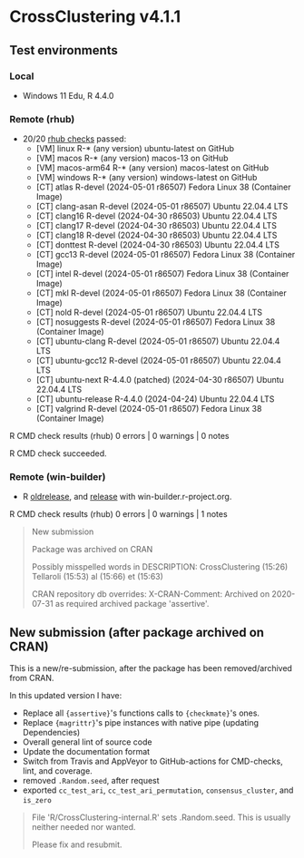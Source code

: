 # CrossClustering v4.1.1
## Test environments
### Local
* Windows 11 Edu, R 4.4.0

### Remote (rhub)

* 20/20 [rhub checks](https://github.com/CorradoLanera/CrossClustering/actions/runs/8941514230) passed:
  - [VM] linux          R-* (any version)                     ubuntu-latest on GitHub
  - [VM] macos          R-* (any version)                     macos-13 on GitHub
  - [VM] macos-arm64    R-* (any version)                     macos-latest on GitHub
  - [VM] windows        R-* (any version)                     windows-latest on GitHub
  - [CT] atlas          R-devel (2024-05-01 r86507)           Fedora Linux 38 (Container Image)
  - [CT] clang-asan     R-devel (2024-05-01 r86507)           Ubuntu 22.04.4 LTS
  - [CT] clang16        R-devel (2024-04-30 r86503)           Ubuntu 22.04.4 LTS
  - [CT] clang17        R-devel (2024-04-30 r86503)           Ubuntu 22.04.4 LTS
  - [CT] clang18        R-devel (2024-04-30 r86503)           Ubuntu 22.04.4 LTS
  - [CT] donttest       R-devel (2024-04-30 r86503)           Ubuntu 22.04.4 LTS
  - [CT] gcc13          R-devel (2024-05-01 r86507)           Fedora Linux 38 (Container Image)
  - [CT] intel          R-devel (2024-05-01 r86507)           Fedora Linux 38 (Container Image)
  - [CT] mkl            R-devel (2024-05-01 r86507)           Fedora Linux 38 (Container Image)
  - [CT] nold           R-devel (2024-05-01 r86507)           Ubuntu 22.04.4 LTS
  - [CT] nosuggests     R-devel (2024-05-01 r86507)           Fedora Linux 38 (Container Image)
  - [CT] ubuntu-clang   R-devel (2024-05-01 r86507)           Ubuntu 22.04.4 LTS
  - [CT] ubuntu-gcc12   R-devel (2024-05-01 r86507)           Ubuntu 22.04.4 LTS
  - [CT] ubuntu-next    R-4.4.0 (patched) (2024-04-30 r86507) Ubuntu 22.04.4 LTS
  - [CT] ubuntu-release R-4.4.0 (2024-04-24)                  Ubuntu 22.04.4 LTS
  - [CT] valgrind       R-devel (2024-05-01 r86507)           Fedora Linux 38 (Container Image)


R CMD check results (rhub)
0 errors | 0 warnings | 0 notes

R CMD check succeeded.

### Remote (win-builder)
* R [oldrelease](https://win-builder.r-project.org/5IeBFD74s03V),
  and [release](https://win-builder.r-project.org/8yWOrhyD9fhG)
  with win-builder.r-project.org.

R CMD check results (rhub)
0 errors | 0 warnings | 1 notes

> New submission
> 
> Package was archived on CRAN
> 
> Possibly misspelled words in DESCRIPTION:
>   CrossClustering (15:26)
>   Tellaroli (15:53)
>   al (15:66)
>   et (15:63)
> 
> CRAN repository db overrides:
>   X-CRAN-Comment: Archived on 2020-07-31 as required archived package
>     'assertive'.


## New submission (after package archived on CRAN)
This is a new/re-submission, after the package has been removed/archived
from CRAN.

In this updated version I have:

* Replace all `{assertive}`'s functions calls to `{checkmate}`'s ones.
* Replace `{magrittr}`'s pipe instances with native pipe (updating 
  Dependencies)
* Overall general lint of source code
* Update the documentation format
* Switch from Travis and AppVeyor to GitHub-actions for CMD-checks, lint, 
  and coverage.
* removed `.Random.seed`, after request
* exported `cc_test_ari`, `cc_test_ari_permutation`,
  `consensus_cluster`, and `is_zero`
  
> File 'R/CrossClustering-internal.R' sets .Random.seed.
>    This is usually neither needed nor wanted.
> 
> Please fix and resubmit.
